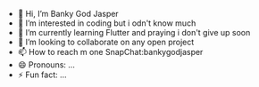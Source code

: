 - 👋 Hi, I’m Banky God Jasper 
- 👀 I’m interested in coding but i odn't know much
- 🌱 I’m currently learning Flutter and praying i don't give up soon
- 💞️ I’m looking to collaborate on any open project
- 📫 How to reach m one SnapChat:bankygodjasper
- 😄 Pronouns: ...
- ⚡ Fun fact: ...

<!---
BankyGjasper/BankyGjasper is a ✨ special ✨ repository because its `README.md` (this file) appears on your GitHub profile.
You can click the Preview link to take a look at your changes.
--->
